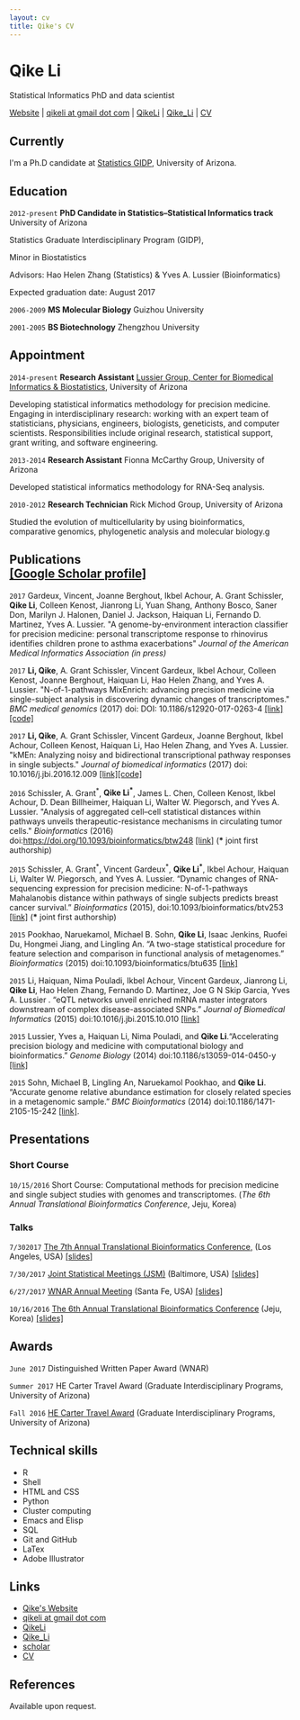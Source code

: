 ```yaml
---
layout: cv
title: Qike's CV
---
```

# Qike Li
Statistical Informatics PhD and data scientist

<div id="webaddress">


<i class="fa fa-user"></i> <a href="https://qikeli.github.io">Website</a>
|
<i class="fa fa-envelope"></i> <a href="mailto:qikeli@gmail.com">qikeli at gmail dot com</a>
|
<i class="fa fa-github"></i> <a href="http://github.com/QikeLi">QikeLi</a>
|
<i class="fa fa-twitter"></i> <a href="http://twitter.com/Qike_Li/">Qike_Li</a>
|
<i class="fa fa-file-pdf-o"></i> <a href="https://qikeli.github.io/files/CV-Qike-Li-2017.pdf">CV</a>
</div>


## Currently

I'm a Ph.D candidate at [Statistics GIDP](http://stat.arizona.edu/), University of Arizona. 

## Education

`2012-present`
__PhD Candidate in Statistics–Statistical Informatics track__  University of Arizona  

Statistics Graduate Interdisciplinary Program (GIDP),

Minor in Biostatistics

Advisors: Hao Helen Zhang (Statistics) & Yves A. Lussier (Bioinformatics)

Expected graduation date: August 2017

`2006-2009`
__MS Molecular Biology__ Guizhou University

`2001-2005`
__BS Biotechnology__ Zhengzhou University

## Appointment

`2014-present` 
__Research Assistant__ [Lussier Group, Center for Biomedical Informatics & Biostatistics](http://www.lussiergroup.org/),  University of Arizona

Developing statistical informatics methodology for precision medicine. Engaging in interdisciplinary research: working with an expert team of statisticians, physicians, engineers, biologists, geneticists, and computer scientists. Responsibilities include original research, statistical support, grant writing, and software engineering.

`2013-2014`
__Research Assistant__ Fionna McCarthy Group, University of Arizona

Developed statistical informatics methodology for RNA-Seq analysis.

`2010-2012`
__Research Technician__ Rick Michod Group,  University of Arizona

Studied the evolution of multicellularity by using bioinformatics, comparative genomics, phylogenetic analysis and molecular biology.g


## Publications<br /> [[Google Scholar profile]](https://scholar.google.com/citations?user=aB0lJKkAAAAJ&hl=en)

<!-- ### Journals -->

`2017` Gardeux, Vincent, Joanne Berghout, Ikbel Achour, A. Grant Schissler, **Qike Li**, Colleen Kenost, Jianrong Li, Yuan Shang, Anthony Bosco, Saner Don, Marilyn J. Halonen, Daniel J. Jackson, Haiquan Li, Fernando D. Martinez, Yves A. Lussier. "A genome-by-environment interaction classifier for precision medicine: personal transcriptome response to rhinovirus identifies children prone to asthma exacerbations" *Journal of the American Medical Informatics Association*  *(in press)*

`2017` **Li, Qike**, A. Grant Schissler, Vincent Gardeux, Ikbel Achour, Colleen Kenost, Joanne Berghout, Haiquan Li, Hao Helen Zhang, and Yves A. Lussier. "N-of-1-pathways MixEnrich: advancing precision medicine via single-subject analysis in discovering dynamic changes of transcriptomes." *BMC medical genomics* (2017) doi: DOI: 10.1186/s12920-017-0263-4 [[link]](https://bmcmedgenomics.biomedcentral.com/articles/10.1186/s12920-017-0263-4) [[code]](http://www.lussiergroup.org/publications/kMEn)

`2017` **Li, Qike**, A. Grant Schissler, Vincent Gardeux, Joanne Berghout, Ikbel Achour, Colleen Kenost, Haiquan Li, Hao Helen Zhang, and Yves A. Lussier. "kMEn: Analyzing noisy and bidirectional transcriptional pathway responses in single subjects." *Journal of biomedical informatics* (2017) doi: 10.1016/j.jbi.2016.12.009 [[link]](http://www.sciencedirect.com/science/article/pii/S1532046416301836)[[code]](http://www.lussiergroup.org/publications/MixEnrich)

`2016`  Schissler, A. Grant<sup>\*</sup>, **Qike Li<sup>\*</sup>**, James L. Chen, Colleen Kenost, Ikbel Achour, D. Dean Billheimer, Haiquan Li, Walter W. Piegorsch, and Yves A. Lussier. "Analysis of aggregated cell–cell statistical distances within pathways unveils therapeutic-resistance mechanisms in circulating tumor cells." *Bioinformatics* (2016) doi:https://doi.org/10.1093/bioinformatics/btw248 [[link]](https://academic.oup.com/bioinformatics/article/32/12/i80/2288654/Analysis-of-aggregated-cell-cell-statistical) (**\*** joint first authorship)

`2015`  Schissler, A. Grant<sup>\*</sup>, Vincent Gardeux<sup>\*</sup>, **Qike Li<sup>\*</sup>**, Ikbel Achour, Haiquan Li, Walter W. Piegorsch, and Yves A. Lussier. “Dynamic changes of RNA-sequencing expression for precision medicine: N-of-1-pathways Mahalanobis distance within pathways of single subjects predicts breast cancer survival.”  *Bioinformatics* (2015), doi:10.1093/bioinformatics/btv253 [[link]](https://academic.oup.com/bioinformatics/article-lookup/doi/10.1093/bioinformatics/btv253) (**\*** joint first authorship)

`2015`  Pookhao, Naruekamol, Michael B. Sohn, **Qike Li**, Isaac Jenkins, Ruofei Du, Hongmei Jiang, and Lingling An. “A two-stage statistical procedure for feature selection and comparison in functional analysis of metagenomes.” *Bioinformatics* (2015) doi:10.1093/bioinformatics/btu635 [[link]](https://doi.org/10.1093/bioinformatics/btu635)

`2015` Li, Haiquan, Nima Pouladi, Ikbel Achour, Vincent Gardeux, Jianrong Li, **Qike Li**, Hao Helen Zhang, Fernando D. Martinez, Joe G N Skip Garcia, Yves A. Lussier . “eQTL networks unveil enriched mRNA master
integrators downstream of complex disease-associated SNPs.” *Journal of Biomedical Informatics* (2015) doi:10.1016/j.jbi.2015.10.010 [[link]](https://doi.org/10.1016/j.jbi.2015.10.010)

`2015` Lussier, Yves a, Haiquan Li, Nima Pouladi, and **Qike Li**.“Accelerating precision biology and medicine with computational biology and bioinformatics.” *Genome Biology* (2014)  doi:10.1186/s13059-014-0450-y [[link]](https://doi.org/10.1186/s13059-014-0450-y)

`2015` Sohn, Michael B, Lingling An, Naruekamol Pookhao, and **Qike Li**. “Accurate genome relative abundance estimation for closely related species in a metagenomic sample.” *BMC Bioinformatics* (2014) doi:10.1186/1471-2105-15-242 [[link]](https://doi.org/10.1186/1471-2105-15-242).

## Presentations

### Short Course

`10/15/2016`
Short Course: Computational methods for precision medicine and single subject studies with genomes and transcriptomes. (_The 6th Annual Translational Bioinformatics Conference_, Jeju, Korea)

### Talks

`7/302017`
[The 7th Annual Translational Bioinformatics Conference,](https://ritchielab.psu.edu/tbc2017/program) (Los Angeles, USA) [[slides]](https://qikeli.github.io/TBC-2017-presentation/)

`7/30/2017`
[Joint Statistical Meetings (JSM)](https://ww2.amstat.org/meetings/jsm/2017/) (Baltimore, USA) [[slides]](https://qikeli.github.io/JSM-2017-presentation/)

`6/27/2017`
[WNAR Annual Meeting](http://www.wnar.org/resources/Pictures/WNARConferenceProgram_2017_16JUN2017_TO_PRINTER.pdf) (Santa Fe, USA) [[slides]](https://qikeli.github.io/WNAR-2017-presentation/)

`10/16/2016`
[The 6th Annual Translational Bioinformatics Conference](http://www.snubi.org/TBC2016/) (Jeju, Korea) [[slides]](https://www.slideshare.net/QIKELI/nof1pathways-mixenrich)

## Awards
`June 2017`
Distinguished Written Paper Award (WNAR)

`Summer 2017`
HE Carter Travel Award (Graduate Interdisciplinary Programs, University of Arizona)

`Fall 2016`
[HE Carter Travel Award](https://gidp.arizona.edu/qike-lis-abstracts) (Graduate Interdisciplinary Programs, University of Arizona)

## Technical skills

* R
* Shell
* HTML and CSS
* Python
* Cluster computing
* Emacs and Elisp
* SQL
* Git and GitHub
* LaTex
* Adobe Illustrator


## Links

* <i class="fa fa-user"></i> <a href="https://qikeli.github.io">Qike's Website</a>
* <i class="fa fa-envelope"></i> <a href="qikeli@gmail.com">qikeli at gmail dot com</a><br />
* <i class="fa fa-github"></i> <a href="http://github.com/QikeLi">QikeLi</a><br />
* <i class="fa fa-twitter"></i> <a href="http://twitter.com/Qike_Li">Qike_Li</a><br />
* <i class="fa fa-google"></i> <a href="http://scholar.google.com/citations?user=YMxsGpsAAAAJ">scholar</a>
* <i class="fa fa-file-pdf-o"></i> <a href="https://qikeli.github.io/files/CV/CV-Qike-Li-2017.pdf">CV</a>

## References

Available upon request.

<!-- ### Footer

Last updated: June 2017 -->
